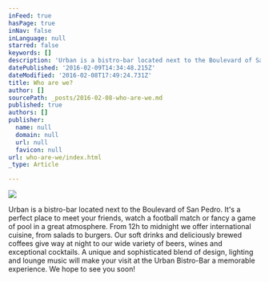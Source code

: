 ```yaml
---
inFeed: true
hasPage: true
inNav: false
inLanguage: null
starred: false
keywords: []
description: 'Urban is a bistro-bar located next to the Boulevard of San Pedro.  It’s a perfect place to meet your friends, watch a football match or fancy a game of pool in a great atmosphere.  From 12h to midnight we offer international cuisine, from salads to burgers. Our soft drinks and deliciously brewed coffees give way at night to our wide variety of beers, wines and exceptional cocktails.   A unique and sophisticated blend of design, lighting and lounge music will make your visit at the Urban Bistro-Bar a memorable experience.  We hope to see you soon!'
datePublished: '2016-02-09T14:34:48.215Z'
dateModified: '2016-02-08T17:49:24.731Z'
title: Who are we?
author: []
sourcePath: _posts/2016-02-08-who-are-we.md
published: true
authors: []
publisher:
  name: null
  domain: null
  url: null
  favicon: null
url: who-are-we/index.html
_type: Article

---
```

![](https://the-grid-user-content.s3-us-west-2.amazonaws.com/9b66a4c3-f458-45f2-a72c-e89caa7cab8a.PNG)

Urban is a bistro-bar located next to the Boulevard of San Pedro. It's a perfect place to meet your friends, watch a football match or fancy a game of pool in a great atmosphere.
From 12h to midnight we offer international cuisine, from salads to burgers. Our soft drinks and deliciously brewed coffees give way at night to our wide variety of beers, wines and exceptional cocktails. 
A unique and sophisticated blend of design, lighting and lounge music will make your visit at the Urban Bistro-Bar a memorable experience.
We hope to see you soon!